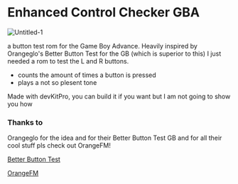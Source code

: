 # Enhanced Control Checker GBA

![Untitled-1](https://github.com/user-attachments/assets/517787f6-3ac9-4c32-8307-d95ca6005ae6)


a button test rom for the Game Boy Advance. Heavily inspired by Orangeglo's Better Button Test for the GB (which is superior to this) I just needed a rom to test the L and R buttons.

- counts the amount of times a button is pressed
- plays a not so plesent tone 

Made with devKitPro, you can build it if you want but I am not going to show you how

### Thanks to
Orangeglo for the idea and for their Better Button Test GB and for all their cool stuff pls check out OrangeFM!

[Better Button Test](https://github.com/orangeglo/better-button-test/)

[OrangeFM](https://orangegb.com/orangefm/diy.html)

